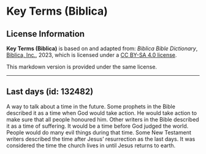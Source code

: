 # Key Terms (Biblica)

## License Information

**Key Terms (Biblica)** is based on and adapted from: _Biblica Bible Dictionary_, [Biblica, Inc.](https://www.biblica.com/), 2023, which is licensed under a [CC BY-SA 4.0 license](https://creativecommons.org/licenses/by-sa/4.0/legalcode.en).

This markdown version is provided under the same license.



--------------------------------

## Last days (id: 132482)

A way to talk about a time in the future. Some prophets in the Bible described it as a time when God would take action. He would take action to make sure that all people honoured him. Other writers in the Bible described it as a time of suffering. It would be a time before God judged the world. People would do many evil things during that time. Some New Testament writers described the time after Jesus’ resurrection as the last days. It was considered the time the church lives in until Jesus returns to earth.


